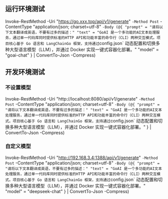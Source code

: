 
## 运行环境测试
Invoke-RestMethod -Uri "https://go.xxx.top/api/v1/generate" `
  -Method Post `
  -ContentType "application/json; charset=utf-8" `
  -Body (@{
    "prompt" = "请将以下文本翻译成英语，不要有过多的描述："
    "text" = "GoAI 是一个多功能的AI文本处理服务，通过单一代码库同时提供标准的HTTP API和功能丰富的命令行（CLI）两种交互模式。项目核心基于 Go 语言和 LangChainGo 框架，支持通过 `config.json` 动态配置和切换多种大型语言模型（LLM），并通过 Docker 实现一键式容器化部署。"
    "model" = "goai-chat"
  } | ConvertTo-Json -Compress)

## 开发环境测试
### 不设置模型
Invoke-RestMethod -Uri "http://localhost:8080/api/v1/generate" `
  -Method Post `
  -ContentType "application/json; charset=utf-8" `
  -Body (@{
    "prompt" = "请将以下文本翻译成英语，不要有过多的描述："
    "text" = "GoAI 是一个多功能的AI文本处理服务，通过单一代码库同时提供标准的HTTP API和功能丰富的命令行（CLI）两种交互模式。项目核心基于 Go 语言和 LangChainGo 框架，支持通过 `config.json` 动态配置和切换多种大型语言模型（LLM），并通过 Docker 实现一键式容器化部署。"
  } | ConvertTo-Json -Compress)

### 自定义模型
Invoke-RestMethod -Uri "http://192.168.3.4:1388/api/v1/generate" `
  -Method Post `
  -ContentType "application/json; charset=utf-8" `
  -Body (@{
    "prompt" = "请将以下文本翻译成英语，不要有过多的描述："
    "text" = "GoAI 是一个多功能的AI文本处理服务，通过单一代码库同时提供标准的HTTP API和功能丰富的命令行（CLI）两种交互模式。项目核心基于 Go 语言和 LangChainGo 框架，支持通过 `config.json` 动态配置和切换多种大型语言模型（LLM），并通过 Docker 实现一键式容器化部署。"
    "model" = "deepseek-chat"
  } | ConvertTo-Json -Compress)
